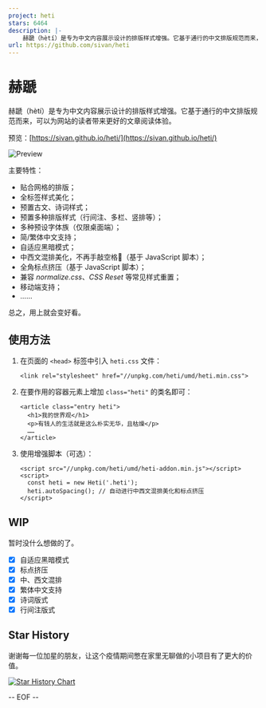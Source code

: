 ```yaml
---
project: heti
stars: 6464
description: |-
    赫蹏（hètí）是专为中文内容展示设计的排版样式增强。它基于通行的中文排版规范而来，可以为网站的读者带来更好的文章阅读体验。
url: https://github.com/sivan/heti
---
```


# 赫蹏

赫蹏（hètí）是专为中文内容展示设计的排版样式增强。它基于通行的中文排版规范而来，可以为网站的读者带来更好的文章阅读体验。

预览：[https://sivan.github.io/heti/](https://sivan.github.io/heti/)

![Preview](https://raw.githubusercontent.com/sivan/heti/master/_site/assets/screenshot-grid.png)

主要特性：
- 贴合网格的排版；
- 全标签样式美化；
- 预置古文、诗词样式；
- 预置多种排版样式（行间注、多栏、竖排等）；
- 多种预设字体族（仅限桌面端）；
- 简/繁体中文支持；
- 自适应黑暗模式；
- 中西文混排美化，不再手敲空格👏（基于 JavaScript 脚本）；
- 全角标点挤压（基于 JavaScript 脚本）；
- 兼容 *normalize.css*、*CSS Reset* 等常见样式重置；
- 移动端支持；
- ……

总之，用上就会变好看。

## 使用方法

1. 在页面的 `<head>` 标签中引入 `heti.css` 文件：
    ```
    <link rel="stylesheet" href="//unpkg.com/heti/umd/heti.min.css">
    ```
1. 在要作用的容器元素上增加 `class="heti"` 的类名即可：
    ```
    <article class="entry heti">
      <h1>我的世界观</h1>
      <p>有钱人的生活就是这么朴实无华，且枯燥</p>
      ……
    </article>
    ```
1. 使用增强脚本（可选）：
    ```
    <script src="//unpkg.com/heti/umd/heti-addon.min.js"></script>
    <script>
      const heti = new Heti('.heti');
      heti.autoSpacing(); // 自动进行中西文混排美化和标点挤压
    </script>
    ```


## WIP

暂时没什么想做的了。

- [x] 自适应黑暗模式
- [x] 标点挤压
- [x] 中、西文混排
- [x] 繁体中文支持
- [x] 诗词版式
- [x] 行间注版式

## Star History

谢谢每一位加星的朋友，让这个疫情期间憋在家里无聊做的小项目有了更大的价值。

[![Star History Chart](https://api.star-history.com/svg?repos=sivan/heti&type=Date)](https://www.star-history.com/#sivan/heti&Date)

-- EOF --

